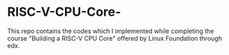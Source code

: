 # RISC-V-CPU-Core-
This repo contains the codes which I implemented while completing the course "Building a RISC-V CPU Core"  offered by Linux Foundation through edx.
